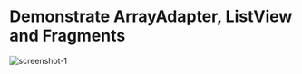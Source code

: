 # Demonstrate ArrayAdapter, ListView and Fragments


![screenshot-1](https://cloud.githubusercontent.com/assets/5839686/26343247/042adfba-3f50-11e7-8160-079b28802d61.png)
